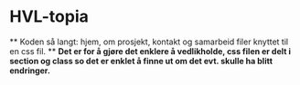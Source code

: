 # HVL-topia
** Koden så langt: hjem, om prosjekt, kontakt og samarbeid filer knyttet til en css fil. **
**Det er for å gjøre det enklere å vedlikholde, css filen er delt i section og class so det er enklet å finne ut om det evt. skulle ha blitt endringer.**

